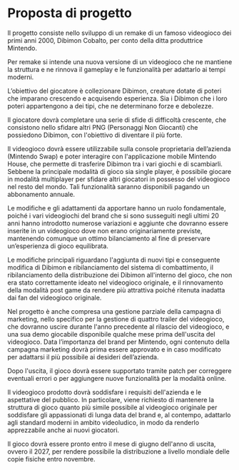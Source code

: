 <!--placeholder-->

# Proposta di progetto

Il progetto consiste nello sviluppo di un remake di un famoso videogioco dei primi anni 2000, Dibimon Cobalto, per conto della ditta produttrice Mintendo.

Per remake si intende una nuova versione di un videogioco che ne mantiene la struttura e ne rinnova il gameplay e le funzionalità per adattarlo ai tempi moderni.

L’obiettivo del giocatore è collezionare Dibimon, creature dotate di poteri che imparano crescendo e acquisendo esperienza. Sia i Dibimon che i loro poteri appartengono a dei tipi, che ne determinano forze e debolezze.

Il giocatore dovrà completare una serie di sfide di difficoltà crescente, che consistono nello sfidare altri PNG (Personaggi Non Giocanti) che possiedono Dibimon, con l'obiettivo di diventare il più forte.

Il videogioco dovrà essere utilizzabile sulla console proprietaria dell’azienda (Mintendo Swap) e poter interagire con l'applicazione mobile Mintendo House, che permette di trasferire Dibimon tra i vari giochi e di scambiarli. Sebbene la principale modalità di gioco sia single player, è possibile giocare in modalità multiplayer per sfidare altri giocatori in possesso del videogioco nel resto del mondo. Tali funzionalità saranno disponibili pagando un abbonamento annuale.

Le modifiche e gli adattamenti da apportare hanno un ruolo fondamentale, poiché i vari videogiochi del brand che si sono susseguiti negli ultimi 20 anni hanno introdotto numerose variazioni e aggiunte che dovranno essere inserite in un videogioco dove non erano originariamente previste, mantenendo comunque un ottimo bilanciamento al fine di preservare un’esperienza di gioco equilibrata.

Le modifiche principali riguardano l'aggiunta di nuovi tipi e conseguente modifica di Dibimon e ribilanciamento del sistema di combattimento, il ribilanciamento della distribuzione dei Dibimon all'interno del gioco, che non era stato correttamente ideato nel videogioco originale, e il rinnovamento della modalità post game da rendere più attrattiva poiché ritenuta inadatta dai fan del videogioco originale.

Nel progetto è anche compresa una gestione parziale della campagna di marketing, nello specifico per la gestione di quattro trailer del videogioco, che dovranno uscire durante l'anno precedente al rilascio del videogioco, e una sua demo giocabile disponibile qualche mese prima dell'uscita del videogioco. Data l’importanza del brand per Mintendo, ogni contenuto della campagna marketing dovrà prima essere approvato e in caso modificato per adattarsi il più possibile ai desideri dell’azienda.

Dopo l'uscita, il gioco dovrà essere supportato tramite patch per correggere eventuali errori o per aggiungere nuove funzionalità per la modalità online.

Il videogioco prodotto dovrà soddisfare i requisiti dell'azienda e le aspettative del pubblico. In particolare, viene richiesto di mantenere la struttura di gioco quanto più simile possibile al videogioco originale per soddisfare gli appassionati di lunga data del brand e, al contempo, adattarlo agli standard moderni in ambito videoludico, in modo da renderlo apprezzabile anche ai nuovi giocatori.

Il gioco dovrà essere pronto entro il mese di giugno dell'anno di uscita, ovvero il 2027, per rendere possibile la distribuzione a livello mondiale delle copie fisiche entro novembre.

